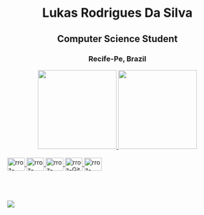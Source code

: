 <div align="center">
  <h1>Lukas Rodrigues Da Silva</h1>
  <h2>Computer Science Student </h2>
  <h3>Recife-Pe, Brazil</h3>     
</div>
<div align="center">
  <a href="https://github.com/lukyieDev">
  <img height="180em" src="https://github-readme-stats.vercel.app/api?username=lukyieDev&show_icons=true&theme=dracula&include_all_commits=true&count_private=true"/)>
  <img height="180em" src="https://github-readme-stats.vercel.app/api/top-langs/?username=lukyieDev&layout=compact&langs_count=7&theme=dracula"/)>
</div>
<div style="display: inline_block"> <br>
  <img align="center" alt="rroz-javaScript" height="30" width="40" src="https://cdn.jsdelivr.net/gh/devicons/devicon/icons/javascript/javascript-original.svg">
  <img align="center" alt="rroz-HTML5" height="30" width="40" src="https://cdn.jsdelivr.net/gh/devicons/devicon/icons/html5/html5-original.svg">
  <img align="center" alt="rroz-CSS" height="30" width="40" src="https://cdn.jsdelivr.net/gh/devicons/devicon/icons/css3/css3-original.svg">
  <img align="center" alt="rroz-Git" height="30" width="40" src="https://cdn.jsdelivr.net/gh/devicons/devicon/icons/git/git-original.svg">
  <img align="center" alt="rroz-node" height="30" width="40" src="https://cdn.jsdelivr.net/gh/devicons/devicon/icons/nodejs/nodejs-plain-wordmark.svg">
</div>
  <br>
<br>
<br>
<br>
  <div> 
  <a href="https://www.instagram.com/lukyie_dev/" target="_blank"><img src="https://img.shields.io/badge/-Instagram-%23E4405F?style=for-the-badge&logo=instagram&logoColor=white" ></a> 
</div>
